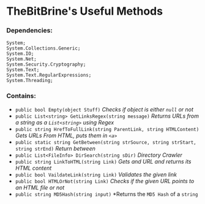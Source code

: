 # TheBitBrine's Useful Methods


### Dependencies:
```
System;
System.Collections.Generic;
System.IO;
System.Net;
System.Security.Cryptography;
System.Text;
System.Text.RegularExpressions;
System.Threading;
```
### Contains:
* `public bool Empty(object Stuff)` *Checks if object is either `null` or not*
* `public List<string> GetLinksRegex(string message)` *Returns URLs from a string as a `List<string>` using Regex*
* `public string HrefToFullLink(string ParentLink, string HTMLContent)` *Gets URLs From HTML, puts them in `<a>`*
* `public static string GetBetween(string strSource, string strStart, string strEnd)` *Return between*
* `public List<FileInfo> DirSearch(string sDir)` *Directory Crawler*
* `public string LinkToHTML(string Link)` *Gets and URL and returns its HTML content*
* `public bool VaildateLink(string Link)` *Validates the given link*
* `public bool HTMLOrNot(string Link)` *Checks if the given URL points to an HTML file or not*
* `public string MD5Hash(string input)` *Returns the `MD5 Hash` of a `string`
